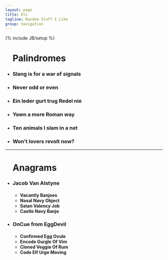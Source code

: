 ```yaml
---
layout: page
title: Etc
tagline: Random Stuff I Like
group: navigation
---
```

{% include JB/setup %}

<div class="floatingBox" style="margin-top:25px">
  <ul class="palindromes">
    <h1>Palindromes</h1>
    <li>
      <h3>Slang is for a war of signals</h3>
    </li>
    <li>
      <h3>Never odd or even</h3>
    </li>
    <li>
      <h3>Ein leder gurt trug Redel nie</h3>
    </li>
    <li>
      <h3>
        Yawn a more Roman way
      </h3>
    </li>
    <li>
      <h3>
        Ten animals I slam in a net
      </h3>
    </li>
    <li>
      <h3>
        Won't lovers revolt now?
      </h3>
    </li>
  </ul>
  <hr/>
  <ul>
    <h1>
      Anagrams
    </h1>
    <li>
      <h3>Jacob Van Alstyne</h3>
    </li>
    <ul>
      <h4>
        <li>Vacantly Banjoes</li>
        <li>Nasal Navy Object</li>
        <li>Satan Valency Job</li>
        <li>Castle Navy Banjo</li>
      </h4>
    </ul>
    <li>
      <h3>OnCue from EggDevil</h3>
    </li>
    <ul>
      <h4>
        <li>Confirmed Egg Ovule</li>
        <li>Encode Gurgle Of Vim</li>
        <li>Cloned Veggie Of Rum</li>
        <li>Code Elf Urge Moving</li>
      </h4>
    </ul>
  </ul>
</div>
